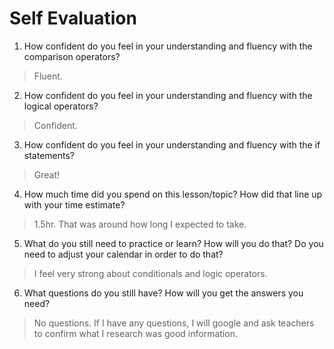 # Self Evaluation

1. How confident do you feel in your understanding and fluency with the comparison operators?
> Fluent.
2. How confident do you feel in your understanding and fluency with the logical operators?
> Confident.
3. How confident do you feel in your understanding and fluency with the if statements?
> Great!
4. How much time did you spend on this lesson/topic? How did that line up with your time estimate?
> 1.5hr. That was around how long I expected to take.
5. What do you still need to practice or learn? How will you do that? Do you need to adjust your calendar in order to do that?
> I feel very strong about conditionals and logic operators.
6. What questions do you still have? How will you get the answers you need?
> No questions. If I have any questions, I will google and ask teachers to confirm what I research was good information.